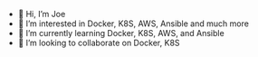 - 👋 Hi, I’m Joe
- 👀 I’m interested in Docker, K8S, AWS, Ansible and much more
- 🌱 I’m currently learning Docker, K8S, AWS, and Ansible
- 💞️ I’m looking to collaborate on Docker, K8S
 

<!---
jabono80/jabono80 is a ✨ special ✨ repository because its `README.md` (this file) appears on your GitHub profile.
You can click the Preview link to take a look at your changes.
--->
